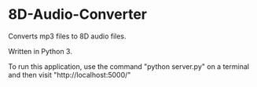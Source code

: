 # 8D-Audio-Converter

Converts mp3 files to 8D audio files.

Written in Python 3.

To run this application, use the command "python server.py" on a terminal and then visit "http://localhost:5000/"
